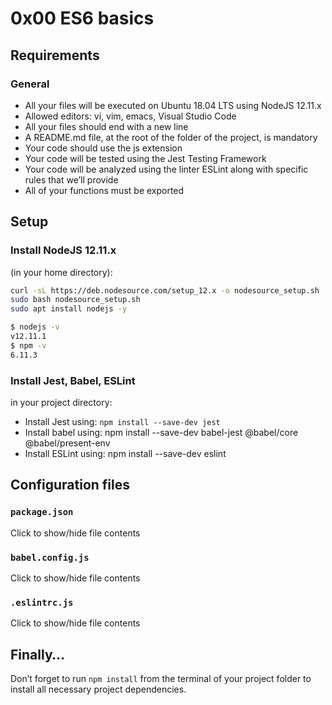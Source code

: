 # 0x00 ES6 basics
## Requirements
### General
- All your files will be executed on Ubuntu 18.04 LTS using NodeJS 12.11.x
- Allowed editors: vi, vim, emacs, Visual Studio Code
- All your files should end with a new line
- A README.md file, at the root of the folder of the project, is mandatory
- Your code should use the js extension
- Your code will be tested using the Jest Testing Framework
- Your code will be analyzed using the linter ESLint along with specific rules that we’ll provide
- All of your functions must be exported

## Setup
### Install NodeJS 12.11.x
(in your home directory):
``` bash
curl -sL https://deb.nodesource.com/setup_12.x -o nodesource_setup.sh
sudo bash nodesource_setup.sh
sudo apt install nodejs -y

```
``` bash
$ nodejs -v 
v12.11.1
$ npm -v
6.11.3

```

### Install Jest, Babel, ESLint

in your project directory:
- Install Jest using: `npm install --save-dev jest`
- Install babel using: npm install --save-dev babel-jest @babel/core @babel/present-env
- Install ESLint using: npm install --save-dev eslint

## Configuration files
### `package.json`
Click to show/hide file contents
### `babel.config.js`
Click to show/hide file contents
### `.eslintrc.js`
Click to show/hide file contents

## Finally…
Don’t forget to run `npm install` from the terminal of your project folder to install all necessary project dependencies.